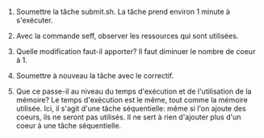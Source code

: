 1. Soumettre la tâche submit.sh. La tâche prend environ 1 minute à s'exécuter. 

2. Avec la commande seff, observer les ressources qui sont utilisées.

3. Quelle modification faut-il apporter?
	Il faut diminuer le nombre de coeur à 1.

4. Soumettre à nouveau la tâche avec le correctif.

5. Que ce passe-il au niveau du temps d'exécution et de l'utilisation de la mémoire?
	Le temps d'exécution est le même, tout comme la mémoire utilisée.
	Ici, il s'agit d'une tâche séquentielle: même si l'on ajoute des coeurs, ils ne seront pas utilisés.
	Il ne sert à rien d'ajouter plus d'un coeur à une tâche séquentielle.
